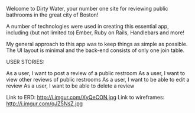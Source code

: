 Welcome to Dirty Water, your number one site for reviewing public bathrooms in
the great city of Boston!

A number of technologies were used in creating this essential app, including
(but not limited to) Ember, Ruby on Rails, Handlebars and more!

My general approach to this app was to keep things as simple as possible.
The UI layout is minimal and the back-end consists of only one join table.

USER STORIES:

As a user, I want to post a review of a public restroom
As a user, I want to view other reviews of public restrooms
As a user, I want to be able to edit a review
As a user, I want to be able to delete a review

Link to ERD: http://i.imgur.com/XyQeCON.jpg
Link to wireframes: http://i.imgur.com/qJZ5NsZ.jpg
